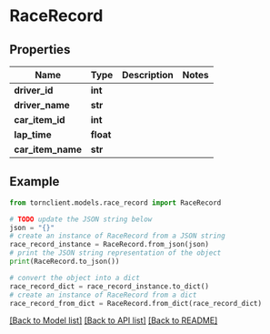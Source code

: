 # RaceRecord


## Properties

Name | Type | Description | Notes
------------ | ------------- | ------------- | -------------
**driver_id** | **int** |  | 
**driver_name** | **str** |  | 
**car_item_id** | **int** |  | 
**lap_time** | **float** |  | 
**car_item_name** | **str** |  | 

## Example

```python
from tornclient.models.race_record import RaceRecord

# TODO update the JSON string below
json = "{}"
# create an instance of RaceRecord from a JSON string
race_record_instance = RaceRecord.from_json(json)
# print the JSON string representation of the object
print(RaceRecord.to_json())

# convert the object into a dict
race_record_dict = race_record_instance.to_dict()
# create an instance of RaceRecord from a dict
race_record_from_dict = RaceRecord.from_dict(race_record_dict)
```
[[Back to Model list]](../README.md#documentation-for-models) [[Back to API list]](../README.md#documentation-for-api-endpoints) [[Back to README]](../README.md)


